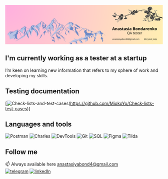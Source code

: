 ![Header](https://github.com/MiokoYo/MiokoYo/blob/main/files/3750152.png)

## I'm currently working as a tester at a startup
I’m keen on learning new information that refers to my sphere of work and developing my skills.

## Testing documentation
[![Check-lists-and-test-cases](https://img.shields.io/badge/Check_lists-test_cases-lightgreen?style=plastic&logo=notepad
)(https://github.com/MiokoYo/Check-lists-test-cases)]

## Languages and tools
![Postman](https://img.shields.io/badge/postman-%237ebdc2?style=for-the-badge&logo=postman)
![Charles](https://img.shields.io/badge/charles-%237ebdc2?style=for-the-badge&logo=charles)
![DevTools](https://img.shields.io/badge/devtools-%237ebdc2?style=for-the-badge&logo=google%20chrome&logoColor=red)
![Git](https://img.shields.io/badge/git-%237ebdc2?style=for-the-badge&logo=git)
![SQL](https://img.shields.io/badge/sql-%237ebdc2?style=for-the-badge&logo=mysql&logoColor=black)
![Figma](https://img.shields.io/badge/figma-%237ebdc2?style=for-the-badge&logo=figma&logoColor=black)
![Tilda](https://img.shields.io/badge/tilda-%237ebdc2?style=for-the-badge&logo=tilda%20publishing&logoColor=black)

## Follow me
📫 Always available here anastasiyabond4@gmail.com
<br>
[![telegram](https://img.shields.io/badge/telegram-%237ebdc2?style=for-the-badge&logo=telegram&logoColor=black)](https://t.me/crystal_tulip)
[![linkedIn](https://img.shields.io/badge/linkedIn-%237ebdc2?style=for-the-badge&logo=linkedin&logoColor=black)](https://www.linkedin.com/in/anastasiabond0013/)

